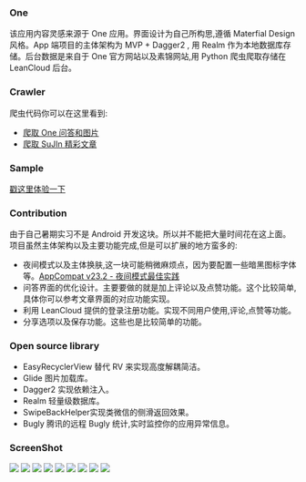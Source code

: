 ### One

该应用内容灵感来源于 One 应用。界面设计为自己所构思,遵循 Materfial Design 风格。App 端项目的主体架构为 MVP + Dagger2 , 用 Realm 作为本地数据库存储。后台数据是来自于 One 官方网站以及素锦网站,用 Python 爬虫爬取存储在 LeanCloud 后台。

### Crawler
爬虫代码你可以在这里看到:
* [爬取 One 问答和图片](https://github.com/wuchangfeng/Crawler/blob/master/ReadMe-One.md)
* [爬取 SuJIn 精彩文章](https://github.com/wuchangfeng/Crawler/blob/master/ReadMe-Sujin.md)

### Sample
[戳这里体验一下](http://fir.im/MyOne)

### Contribution
由于自己暑期实习不是 Android 开发这块。所以并不能把大量时间花在这上面。项目虽然主体架构以及主要功能完成,但是可以扩展的地方蛮多的:

* 夜间模式以及主体换肤,这一块可能稍微麻烦点，因为要配置一些暗黑图标字体等。[AppCompat v23.2 - 夜间模式最佳实践](https://kingideayou.github.io/2016/03/07/appcompat_23.2_day_night/)
* 问答界面的优化设计。主要要做的就是加上评论以及点赞功能。这个比较简单,具体你可以参考文章界面的对应功能实现。
* 利用 LeanCloud 提供的登录注册功能。实现不同用户使用,评论,点赞等功能。
* 分享选项以及保存功能。这些也是比较简单的功能。

### Open source library

* EasyRecyclerView 替代 RV 来实现高度解耦简洁。
* Glide 图片加载库。
* Dagger2 实现依赖注入。
* Realm 轻量级数据库。
* SwipeBackHelper实现类微信的侧滑返回效果。
* Bugly 腾讯的远程 Bugly 统计,实时监控你的应用异常信息。

### ScreenShot

![](http://ww4.sinaimg.cn/large/b10d1ea5gw1f668agtzr0j206z0dx75c.jpg)
![](http://ww2.sinaimg.cn/large/b10d1ea5gw1f668bhb75hj20730dv75b.jpg)
![](http://ww3.sinaimg.cn/large/b10d1ea5gw1f668o5bgkpj20710dwjsb.jpg)
![](http://ww1.sinaimg.cn/large/b10d1ea5gw1f668cesawpj20700dut9x.jpg)
![](http://ww4.sinaimg.cn/large/b10d1ea5gw1f668e6mmiwj20740dtgmk.jpg)
![](http://ww2.sinaimg.cn/large/b10d1ea5gw1f668d1p3jqj20700dyjs3.jpg)
![](http://ww4.sinaimg.cn/large/b10d1ea5gw1f6697lrq7qj206y0dv0tz.jpg)
![](http://ww4.sinaimg.cn/large/b10d1ea5gw1f668nq8bqyj20700dx75j.jpg)
![](http://ww2.sinaimg.cn/large/b10d1ea5gw1f668crn4byj20720dxdgf.jpg)


